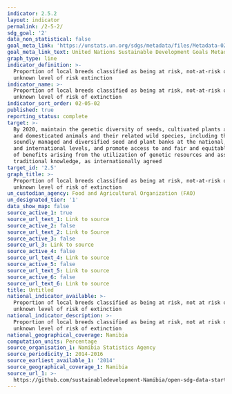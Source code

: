 ```yaml
---
indicator: 2.5.2
layout: indicator
permalink: /2-5-2/
sdg_goal: '2'
data_non_statistical: false
goal_meta_link: 'https://unstats.un.org/sdgs/metadata/files/Metadata-02-05-02.pdf'
goal_meta_link_text: United Nations Sustainable Development Goals Metadata (PDF 220 KB)
graph_type: line
indicator_definition: >-
  Proportion of local breeds classified as being at risk, not-at-risk or at
  unknown level of risk extinction
indicator_name: >-
  Proportion of local breeds classified as being at risk, not-at-risk or at
  unknown level of risk of extinction
indicator_sort_order: 02-05-02
published: true
reporting_status: complete
target: >-
  By 2020, maintain the genetic diversity of seeds, cultivated plants and farmed
  and domesticated animals and their related wild species, including through
  soundly managed and diversified seed and plant banks at the national, regional
  and international levels, and promote access to and fair and equitable sharing
  of benefits arising from the utilization of genetic resources and associated
  traditional knowledge, as internationally agreed
target_id: '2.5'
graph_title: >-
  Proportion of local breeds classified as being at risk, not-at-risk or at
  unknown level of risk of extinction
un_custodian_agency: Food and Agricultural Organization (FAO)
un_designated_tier: '1'
data_show_map: false
source_active_1: true
source_url_text_1: Link to source
source_active_2: false
source_url_text_2: Link to Source
source_active_3: false
source_url_3: Link to source
source_active_4: false
source_url_text_4: Link to source
source_active_5: false
source_url_text_5: Link to source
source_active_6: false
source_url_text_6: Link to source
title: Untitled
national_indicator_available: >-
  Proportion of local breeds classified as being at risk, not at risk or at
  unknown level of risk of extinction
national_indicator_description: >-
  Proportion of local breeds classified as being at risk, not at risk or at
  unknown level of risk of extinction
national_geographical_coverage: Namibia
computation_units: Percentage
source_organisation_1: Namibia Statistics Agency
source_periodicity_1: 2014-2016
source_earliest_available_1: '2014'
source_geographical_coverage_1: Namibia
source_url_1: >-
  https://github.com/sustainabledevelopment-Namibia/open-sdg-data-starter/blob/develop/data/indicator_1-2-2.csv
---
```

